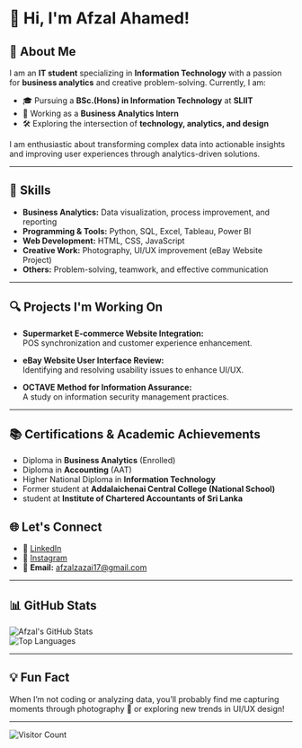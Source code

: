 # 👋 Hi, I'm Afzal Ahamed! 


<!-- Replace the placeholder URL above with your own banner image if available -->

## 🚀 About Me  
I am an **IT student** specializing in **Information Technology** with a passion for **business analytics** and creative problem-solving. Currently, I am:  
- 🎓 Pursuing a **BSc.(Hons) in Information Technology** at **SLIIT**  
- 💼 Working as a **Business Analytics Intern**  
- 🛠️ Exploring the intersection of **technology, analytics, and design**  

I am enthusiastic about transforming complex data into actionable insights and improving user experiences through analytics-driven solutions.

---

## 🔧 Skills  
- **Business Analytics:** Data visualization, process improvement, and reporting  
- **Programming & Tools:** Python, SQL, Excel, Tableau, Power BI  
- **Web Development:** HTML, CSS, JavaScript  
- **Creative Work:** Photography, UI/UX improvement (eBay Website Project)  
- **Others:** Problem-solving, teamwork, and effective communication  

---

## 🔍 Projects I'm Working On  
- **Supermarket E-commerce Website Integration:**  
  POS synchronization and customer experience enhancement.  

- **eBay Website User Interface Review:**  
  Identifying and resolving usability issues to enhance UI/UX.  

- **OCTAVE Method for Information Assurance:**  
  A study on information security management practices.  

---

## 📚 Certifications & Academic Achievements  
- Diploma in **Business Analytics** (Enrolled)  
- Diploma in **Accounting** (AAT)  
- Higher National Diploma in **Information Technology**  
- Former student at **Addalaichenai Central College (National School)**  
- student at **Institute of Chartered Accountants of Sri Lanka**

## 🌐 Let's Connect  
- 💼 [LinkedIn](https://www.linkedin.com/)  
- 📸 [Instagram](https://www.instagram.com/afzal_.zazai/) 
- 📧 **Email:** afzalzazai17@gmail.com  

---

## 📊 GitHub Stats  
![Afzal's GitHub Stats](https://github-readme-stats.vercel.app/api?username=AfzalAhamed&show_icons=true&theme=radical)  
![Top Languages](https://github-readme-stats.vercel.app/api/top-langs/?username=AfzalAhamed&layout=compact&theme=radical)  

---

## 💡 Fun Fact  
When I’m not coding or analyzing data, you’ll probably find me capturing moments through photography 📸 or exploring new trends in UI/UX design!  

---

<!-- Optional visitor count badge -->
![Visitor Count](https://komarev.com/ghpvc/?username=AfzalAhamed&style=flat-square&color=blue)

